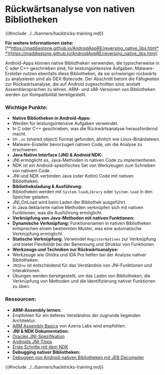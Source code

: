 # Rückwärtsanalyse von nativen Bibliotheken

{{#include ../../banners/hacktricks-training.md}}

**Für weitere Informationen siehe:** [**https://maddiestone.github.io/AndroidAppRE/reversing_native_libs.html**](https://maddiestone.github.io/AndroidAppRE/reversing_native_libs.html)

Android-Apps können native Bibliotheken verwenden, die typischerweise in C oder C++ geschrieben sind, für leistungsintensive Aufgaben. Malware-Ersteller nutzen ebenfalls diese Bibliotheken, da sie schwieriger rückwärts zu analysieren sind als DEX-Bytecode. Der Abschnitt betont die Fähigkeiten zur Rückwärtsanalyse, die auf Android zugeschnitten sind, anstatt Assemblersprachen zu lehren. ARM- und x86-Versionen von Bibliotheken werden zur Kompatibilität bereitgestellt.

### Wichtige Punkte:

- **Native Bibliotheken in Android-Apps:**
- Werden für leistungsintensive Aufgaben verwendet.
- In C oder C++ geschrieben, was die Rückwärtsanalyse herausfordernd macht.
- Im `.so` (shared object) Format gefunden, ähnlich wie Linux-Binärdateien.
- Malware-Ersteller bevorzugen nativen Code, um die Analyse zu erschweren.
- **Java Native Interface (JNI) & Android NDK:**
- JNI ermöglicht es, Java-Methoden in nativen Code zu implementieren.
- NDK ist ein Android-spezifisches Set von Werkzeugen zum Schreiben von nativem Code.
- JNI und NDK verbinden Java (oder Kotlin) Code mit nativen Bibliotheken.
- **Bibliotheksladung & Ausführung:**
- Bibliotheken werden mit `System.loadLibrary` oder `System.load` in den Speicher geladen.
- JNI_OnLoad wird beim Laden der Bibliothek ausgeführt.
- In Java deklarierte native Methoden verknüpfen sich mit nativen Funktionen, was die Ausführung ermöglicht.
- **Verknüpfung von Java-Methoden mit nativen Funktionen:**
- **Dynamische Verknüpfung:** Funktionsnamen in nativen Bibliotheken entsprechen einem bestimmten Muster, was eine automatische Verknüpfung ermöglicht.
- **Statische Verknüpfung:** Verwendet `RegisterNatives` zur Verknüpfung und bietet Flexibilität bei der Benennung und Struktur von Funktionen.
- **Werkzeuge und Techniken zur Rückwärtsanalyse:**
- Werkzeuge wie Ghidra und IDA Pro helfen bei der Analyse nativer Bibliotheken.
- `JNIEnv` ist entscheidend für das Verständnis von JNI-Funktionen und Interaktionen.
- Übungen werden bereitgestellt, um das Laden von Bibliotheken, die Verknüpfung von Methoden und die Identifizierung nativer Funktionen zu üben.

### Ressourcen:

- **ARM-Assembly lernen:**
- Empfohlen für ein tieferes Verständnis der zugrunde liegenden Architektur.
- [ARM Assembly Basics](https://azeria-labs.com/writing-arm-assembly-part-1/) von Azeria Labs wird empfohlen.
- **JNI & NDK Dokumentation:**
- [Oracles JNI-Spezifikation](https://docs.oracle.com/javase/7/docs/technotes/guides/jni/spec/jniTOC.html)
- [Androids JNI-Tipps](https://developer.android.com/training/articles/perf-jni)
- [Erste Schritte mit dem NDK](https://developer.android.com/ndk/guides/)
- **Debugging nativer Bibliotheken:**
- [Debuggen von Android-nativen Bibliotheken mit JEB Decompiler](https://medium.com/@shubhamsonani/how-to-debug-android-native-libraries-using-jeb-decompiler-eec681a22cf3)

{{#include ../../banners/hacktricks-training.md}}
